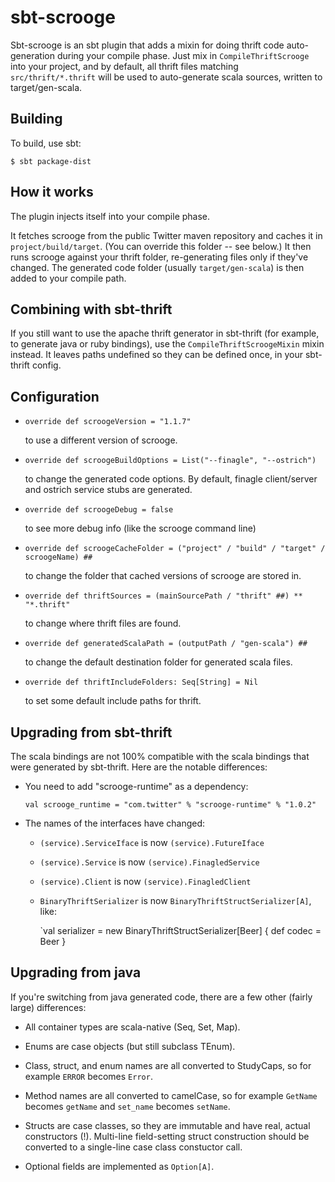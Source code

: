 # sbt-scrooge

Sbt-scrooge is an sbt plugin that adds a mixin for doing thrift code
auto-generation during your compile phase. Just mix in `CompileThriftScrooge`
into your project, and by default, all thrift files matching
`src/thrift/*.thrift` will be used to auto-generate scala sources, written to
target/gen-scala.


## Building

To build, use sbt:

    $ sbt package-dist


## How it works

The plugin injects itself into your compile phase.

It fetches scrooge from the public Twitter maven repository and caches it in
`project/build/target`. (You can override this folder -- see below.) It then
runs scrooge against your thrift folder, re-generating files only if they've
changed. The generated code folder (usually `target/gen-scala`) is then added
to your compile path.


## Combining with sbt-thrift

If you still want to use the apache thrift generator in sbt-thrift (for
example, to generate java or ruby bindings), use the `CompileThriftScroogeMixin`
mixin instead. It leaves paths undefined so they can be defined once, in your
sbt-thrift config.


## Configuration

- `override def scroogeVersion = "1.1.7"`

  to use a different version of scrooge.

- `override def scroogeBuildOptions = List("--finagle", "--ostrich")`

  to change the generated code options. By default, finagle client/server and
  ostrich service stubs are generated.

- `override def scroogeDebug = false`

  to see more debug info (like the scrooge command line)

- `override def scroogeCacheFolder = ("project" / "build" / "target" / scroogeName) ##`

  to change the folder that cached versions of scrooge are stored in.

- `override def thriftSources = (mainSourcePath / "thrift" ##) ** "*.thrift"`

  to change where thrift files are found.

- `override def generatedScalaPath = (outputPath / "gen-scala") ##`

  to change the default destination folder for generated scala files.

- `override def thriftIncludeFolders: Seq[String] = Nil`

  to set some default include paths for thrift.


## Upgrading from sbt-thrift

The scala bindings are not 100% compatible with the scala bindings that were
generated by sbt-thrift. Here are the notable differences:

- You need to add "scrooge-runtime" as a dependency:

  `val scrooge_runtime = "com.twitter" % "scrooge-runtime" % "1.0.2"`

- The names of the interfaces have changed:

  - `(service).ServiceIface` is now `(service).FutureIface`

  - `(service).Service` is now `(service).FinagledService`

  - `(service).Client` is now `(service).FinagledClient`

  - `BinaryThriftSerializer` is now `BinaryThriftStructSerializer[A]`, like:

    `val serializer = new BinaryThriftStructSerializer[Beer] { def codec = Beer }


## Upgrading from java

If you're switching from java generated code, there are a few other (fairly
large) differences:

- All container types are scala-native (Seq, Set, Map).

- Enums are case objects (but still subclass TEnum).

- Class, struct, and enum names are all converted to StudyCaps, so for
  example `ERROR` becomes `Error`.

- Method names are all converted to camelCase, so for example `GetName`
  becomes `getName` and `set_name` becomes `setName`.

- Structs are case classes, so they are immutable and have real, actual
  constructors (!). Multi-line field-setting struct construction should be
  converted to a single-line case class constuctor call.

- Optional fields are implemented as `Option[A]`.
